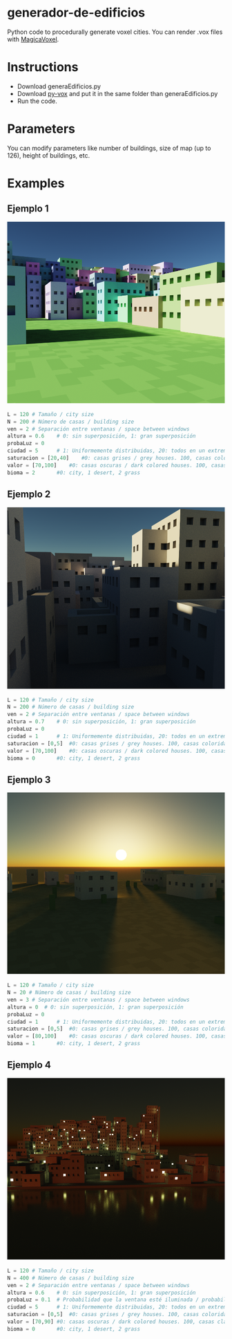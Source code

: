 # generador-de-edificios
Python code to procedurally generate voxel cities.
You can render .vox files with [MagicaVoxel](https://ephtracy.github.io/).

# Instructions
* Download generaEdificios.py
* Download [py-vox](https://github.com/gromgull/py-vox-io) and put it in the same folder than generaEdificios.py
* Run the code.

# Parameters
You can modify parameters like number of buildings, size of map (up to 126), height of buildings, etc.

# Examples

## Ejemplo 1
![ejemplo 1](/ejemplos/ciudad01.png)
```python
L = 120	# Tamaño / city size 
N = 200 # Número de casas / building size
ven = 2 # Separación entre ventanas / space between windows
altura = 0.6	# 0: sin superposición, 1: gran superposición
probaLuz = 0
ciudad = 5 		# 1: Uniformemente distribuidas, 20: todos en un extremo / all buildings on one axis
saturacion = [20,40]	#0: casas grises / grey houses. 100, casas coloridas / colorful houses
valor = [70,100]	#0: casas oscuras / dark colored houses. 100, casas claras / light colored houses
bioma = 2 		#0: city, 1 desert, 2 grass
```


## Ejemplo 2
![ejemplo 2](/ejemplos/ciudad02.png)
```python
L = 120	# Tamaño / city size 
N = 200 # Número de casas / building size
ven = 2 # Separación entre ventanas / space between windows
altura = 0.7	# 0: sin superposición, 1: gran superposición
probaLuz = 0
ciudad = 1 		# 1: Uniformemente distribuidas, 20: todos en un extremo / all buildings on one axis
saturacion = [0,5]	#0: casas grises / grey houses. 100, casas coloridas / colorful houses
valor = [70,100]	#0: casas oscuras / dark colored houses. 100, casas claras / light colored houses
bioma = 0 		#0: city, 1 desert, 2 grass
```

## Ejemplo 3
![ejemplo 3](/ejemplos/ciudad03.png)
```python
L = 120	# Tamaño / city size 
N = 20 # Número de casas / building size
ven = 3 # Separación entre ventanas / space between windows
altura = 0	# 0: sin superposición, 1: gran superposición
probaLuz = 0
ciudad = 1 		# 1: Uniformemente distribuidas, 20: todos en un extremo / all buildings on one axis
saturacion = [0,5]	#0: casas grises / grey houses. 100, casas coloridas / colorful houses
valor = [80,100]	#0: casas oscuras / dark colored houses. 100, casas claras / light colored houses
bioma = 1 		#0: city, 1 desert, 2 grass
```

## Ejemplo 4
![ejemplo 4](/ejemplos/ciudad04.png)
```python
L = 120	# Tamaño / city size 
N = 400 # Número de casas / building size
ven = 2 # Separación entre ventanas / space between windows
altura = 0.6	# 0: sin superposición, 1: gran superposición
probaLuz = 0.1	# Probabilidad que la ventana esté iluminada / probability that windows has light
ciudad = 5 		# 1: Uniformemente distribuidas, 20: todos en un extremo / all buildings on one axis
saturacion = [0,5]	#0: casas grises / grey houses. 100, casas coloridas / colorful houses
valor = [70,90]	#0: casas oscuras / dark colored houses. 100, casas claras / light colored houses
bioma = 0 		#0: city, 1 desert, 2 grass
```
